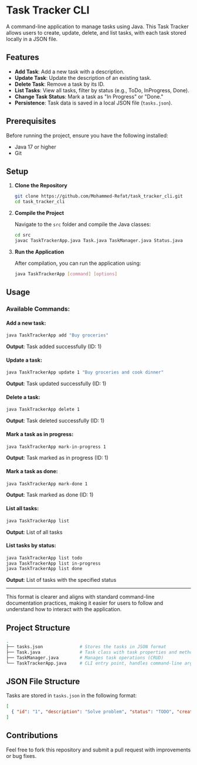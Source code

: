 # Task Tracker CLI

A command-line application to manage tasks using Java. This Task Tracker allows users to create, update, delete, and list tasks, with each task stored locally in a JSON file.

## Features

- **Add Task**: Add a new task with a description.
- **Update Task**: Update the description of an existing task.
- **Delete Task**: Remove a task by its ID.
- **List Tasks**: View all tasks, filter by status (e.g., ToDo, InProgress, Done).
- **Change Task Status**: Mark a task as "In Progress" or "Done."
- **Persistence**: Task data is saved in a local JSON file (`tasks.json`).

## Prerequisites

Before running the project, ensure you have the following installed:

- Java 17 or higher
- Git

## Setup

1. **Clone the Repository**

   ```bash
   git clone https://github.com/Mohammed-Refat/task_tracker_cli.git
   cd task_tracker_cli
   ```

2. **Compile the Project**

   Navigate to the `src` folder and compile the Java classes:

   ```bash
   cd src
   javac TaskTrackerApp.java Task.java TaskManager.java Status.java
   ```

3. **Run the Application**

   After compilation, you can run the application using:

   ```bash
   java TaskTrackerApp [command] [options]
   ```


## Usage

### Available Commands:

#### Add a new task:
```bash
java TaskTrackerApp add "Buy groceries"
```
**Output**: Task added successfully (ID: 1)

#### Update a task:
```bash
java TaskTrackerApp update 1 "Buy groceries and cook dinner"
```
**Output**: Task updated successfully (ID: 1)

#### Delete a task:
```bash
java TaskTrackerApp delete 1
```
**Output**: Task deleted successfully (ID: 1)

#### Mark a task as in progress:
```bash
java TaskTrackerApp mark-in-progress 1
```
**Output**: Task marked as in progress (ID: 1)

#### Mark a task as done:
```bash
java TaskTrackerApp mark-done 1
```
**Output**: Task marked as done (ID: 1)

#### List all tasks:
```bash
java TaskTrackerApp list
```
**Output**: List of all tasks

#### List tasks by status:
```bash
java TaskTrackerApp list todo
java TaskTrackerApp list in-progress
java TaskTrackerApp list done
```
**Output**: List of tasks with the specified status

---

This format is clearer and aligns with standard command-line documentation practices, making it easier for users to follow and understand how to interact with the application.

## Project Structure

```bash
.
├── tasks.json              # Stores the tasks in JSON format
├── Task.java               # Task class with task properties and methods
├── TaskManager.java        # Manages task operations (CRUD)
└── TaskTrackerApp.java     # CLI entry point, handles command-line arguments
```

## JSON File Structure

Tasks are stored in `tasks.json` in the following format:

```json
[
  { "id": "1", "description": "Solve problem", "status": "TODO", "createdAt": "2024-09-12T10:15:30", "updatedAt": "2024-09-12T10:15:30"}
]
```

## Contributions

Feel free to fork this repository and submit a pull request with improvements or bug fixes.

